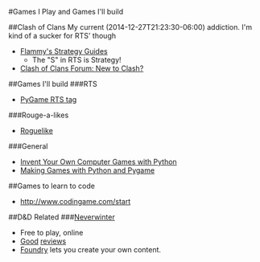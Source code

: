 #Games I Play and Games I'll build

##Clash of Clans
My current (2014-12-27T21:23:30-06:00) addiction. I'm kind of a sucker for RTS' though

-  [Flammy's Strategy Guides](http://clashofclans.wikia.com/wiki/Flammy%27s_Strategy_Guides)
    +  The "S" in RTS is Strategy!
-  [Clash of Clans Forum: New to Clash?](http://forum.supercell.net/forumdisplay.php/54-New-to-Clash)

##Games I'll build
###RTS
-  [PyGame RTS tag](http://www.pygame.org/tags/rts)

###Rouge-a-likes
-  [Roguelike](http://en.wikipedia.org/wiki/Roguelike)

###General
-  [Invent Your Own Computer Games with Python](https://inventwithpython.com/chapters/)
-  [Making Games with Python and Pygame](https://inventwithpython.com/pygame/index.html)

##Games to learn to code
-  http://www.codingame.com/start

##D&D Related
###[Neverwinter](http://www.arcgames.com/en/games/neverwinter)
-  Free to play, online
-  [Good](http://www.polygon.com/2013/7/16/4529768/neverwinter-review-new-dawn) [reviews](http://www.polygon.com/game/neverwinter/3188)
-  [Foundry](http://www.arcgames.com/en/games/neverwinter/news/tag/foundry-spotlight) lets you create your own content.
